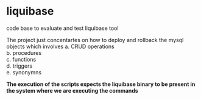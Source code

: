 # liquibase
code base to evaluate and test  liquibase tool

The project just concentartes on how to deploy and rollback the mysql objects which involves
a. CRUD operations <br/>
b. procedures <br/>
c. functions <br/>
d. triggers <br/>
e. synonymns

**The execution of the scripts expects the liquibase binary to be present in the system where we are executing the commands**

